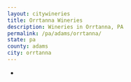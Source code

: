 ```yaml
---
layout: citywineries
title: Orrtanna Wineries
description: Wineries in Orrtanna, PA
permalink: /pa/adams/orrtanna/
state: pa
county: adams
city: orrtanna
---
```

-
